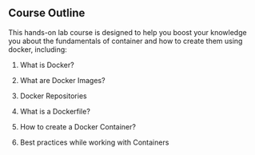 ## Course Outline

This hands-on lab course is designed to help you boost your knowledge you about the fundamentals of container and how to create them using docker, including:
	
1. What is Docker?
	
2. What are Docker Images?
	
3. Docker Repositories
		
4. What is a Dockerfile?
	
5. How to create a Docker Container?
	
6. Best practices while working with Containers

